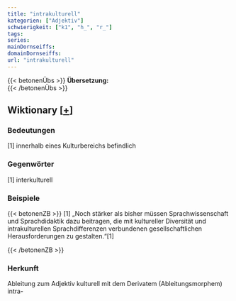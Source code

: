 ```yaml
---
title: "intrakulturell"
kategorien: ["Adjektiv"]
schwierigkeit: ["k1", "h_", "r_"]
tags:
series:
mainDornseiffs:
domainDornseiffs:
url: "intrakulturell"
---
```


{{< betonenÜbs >}}
**Übersetzung:**  
{{< /betonenÜbs >}}

## Wiktionary [[+](https://de.wiktionary.org/wiki/intrakulturell)]

### Bedeutungen
[1] innerhalb eines Kulturbereichs befindlich  

### Gegenwörter
[1] interkulturell  

### Beispiele
{{< betonenZB >}}
[1] „Noch stärker als bisher müssen Sprachwissenschaft und Sprachdidaktik dazu beitragen, die mit kultureller Diversität und intrakulturellen Sprachdifferenzen verbundenen gesellschaftlichen Herausforderungen zu gestalten.“[1]  

{{< /betonenZB >}}
### Herkunft
Ableitung zum Adjektiv kulturell mit dem Derivatem (Ableitungsmorphem) intra-  


